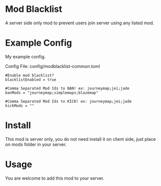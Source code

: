 
# Mod Blacklist

A server side only mod to prevent users join server using any listed mod.

# Example Config

My example config.

Config File: config/modblacklist-common.toml

```
#Enable mod blacklist?
blacklistEnabled = true

#Comma Separated Mod Ids to BAN! ex: journeymap;jei;jade
banMods = "journeymap;simplemaps;blazemap"

#Comma Separated Mod Ids to KICK! ex: journeymap;jei;jade
kickMods = ""
```

# Install
This mod is server only, you do not need install it on client side, just place on mods folder in your server.

# Usage
You are welcome to add this mod to your server.

